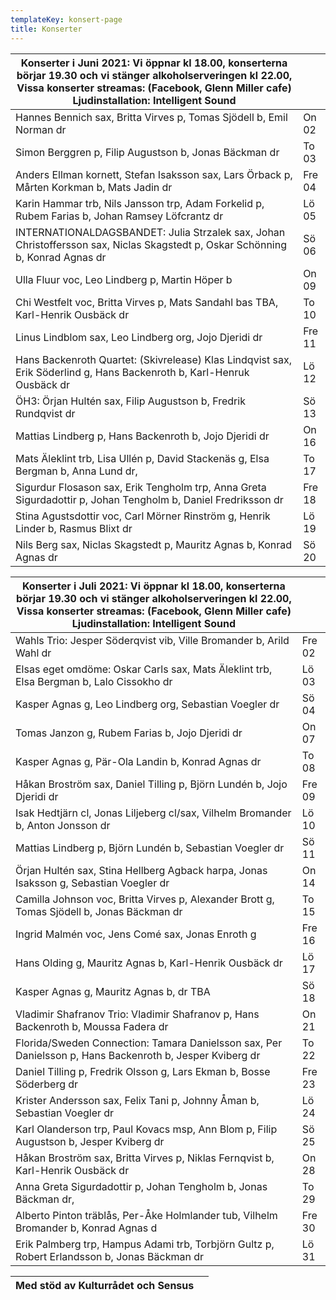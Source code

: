 ```yaml
---
templateKey: konsert-page
title: Konserter
---
```


| Konserter i Juni 2021: Vi öppnar kl 18.00, konserterna börjar 19.30 och vi stänger alkoholserveringen kl 22.00, Vissa konserter streamas: (Facebook, Glenn Miller cafe) Ljudinstallation: Intelligent Sound | |
|------------- |-------------|
|Hannes Bennich sax, Britta Virves p, Tomas Sjödell b, Emil Norman dr|On 02|
|Simon Berggren p, Filip Augustson b, Jonas Bäckman dr|To 03|
|Anders Ellman kornett, Stefan Isaksson sax, Lars Örback p, Mårten Korkman b, Mats Jadin dr|Fre 04|
|Karin Hammar trb, Nils Jansson trp, Adam Forkelid p, Rubem Farias b, Johan Ramsey Löfcrantz dr|Lö 05|
|INTERNATIONALDAGSBANDET: Julia Strzalek sax, Johan Christoffersson sax, Niclas Skagstedt p, Oskar Schönning b, Konrad Agnas dr|Sö 06|
|Ulla Fluur voc, Leo Lindberg p, Martin Höper b|On 09|
|Chi Westfelt voc, Britta Virves p, Mats Sandahl bas TBA, Karl-Henrik Ousbäck dr|To 10|		
|Linus Lindblom sax, Leo Lindberg org,  Jojo Djeridi dr|Fre 11|
|Hans Backenroth Quartet: (Skivrelease) Klas Lindqvist sax, Erik Söderlind g, Hans Backenroth b, Karl-Henruk Ousbäck dr|Lö 12|
|ÖH3: Örjan Hultén sax, Filip Augustson b, Fredrik Rundqvist dr|Sö 13|
|Mattias Lindberg p, Hans Backenroth b, Jojo Djeridi dr|On 16|
|Mats Äleklint trb, Lisa Ullén p, David Stackenäs g, Elsa Bergman b, Anna Lund dr,  |To 17|
|Sigurdur Flosason sax, Erik Tengholm trp, Anna Greta Sigurdadottir p, Johan Tengholm b, Daniel Fredriksson dr |Fre 18|
|Stina Agustsdottir voc, Carl Mörner Rinström g, Henrik Linder b, Rasmus Blixt dr|Lö 19|
|Nils Berg sax, Niclas Skagstedt p, Mauritz Agnas b, Konrad Agnas dr|Sö 20|

|Konserter i Juli 2021: Vi öppnar kl 18.00, konserterna börjar 19.30 och vi stänger alkoholserveringen kl 22.00, Vissa konserter streamas: (Facebook, Glenn Miller cafe) Ljudinstallation: Intelligent Sound | |
|------------- |-------------|
|Wahls Trio: Jesper Söderqvist vib, Ville Bromander b,  Arild Wahl dr|Fre 02|
|Elsas eget omdöme:  Oskar Carls sax, Mats Äleklint trb, Elsa Bergman b, Lalo Cissokho dr|Lö 03|
|Kasper Agnas g, Leo Lindberg org, Sebastian Voegler dr|Sö 04|
|Tomas Janzon g, Rubem Farias b, Jojo Djeridi dr|On 07|
|Kasper Agnas g, Pär-Ola Landin b, Konrad Agnas dr|To 08|
|Håkan Broström sax, Daniel Tilling p, Björn Lundén b, Jojo Djeridi dr|Fre 09|
|Isak Hedtjärn cl,  Jonas Liljeberg cl/sax, Vilhelm Bromander b, Anton Jonsson dr|Lö 10|
|Mattias Lindberg p, Björn Lundén b, Sebastian Voegler dr|Sö 11|
|Örjan  Hultén sax, Stina Hellberg Agback harpa, Jonas Isaksson g, Sebastian Voegler dr|On 14|
|Camilla Johnson voc, Britta Virves p, Alexander Brott g, Tomas Sjödell b, Jonas Bäckman dr|To 15|
|Ingrid Malmén voc, Jens Comé sax, Jonas Enroth g|Fre 16|
| Hans Olding g, Mauritz Agnas b, Karl-Henrik Ousbäck dr|Lö 17|
|Kasper Agnas g, Mauritz Agnas b, dr TBA |Sö 18|
|Vladimir Shafranov Trio: Vladimir Shafranov p, Hans Backenroth  b, Moussa Fadera dr|On 21|
|Florida/Sweden Connection: Tamara Danielsson sax, Per Danielsson p, Hans Backenroth b, Jesper Kviberg dr |To 22|
|Daniel Tilling p, Fredrik Olsson g, Lars Ekman b, Bosse Söderberg  dr|Fre 23|
|Krister Andersson sax, Felix Tani p, Johnny Åman b, Sebastian Voegler dr|Lö 24|
|Karl Olanderson trp, Paul Kovacs msp,  Ann Blom p, Filip Augustson b, Jesper Kviberg dr|Sö 25|
|Håkan Broström sax, Britta Virves p, Niklas Fernqvist b, Karl-Henrik Ousbäck dr|On 28|
|Anna Greta Sigurdadottir p, Johan Tengholm b, Jonas Bäckman dr,|To 29|
|Alberto Pinton träblås, Per-Åke Holmlander tub, Vilhelm Bromander b, Konrad Agnas d| Fre 30| 
|Erik Palmberg trp, Hampus Adami trb, Torbjörn Gultz p, Robert Erlandsson b, Jonas Bäckman dr|Lö 31|

|Med stöd av Kulturrådet och Sensus| | 
|-------------|-----------|









